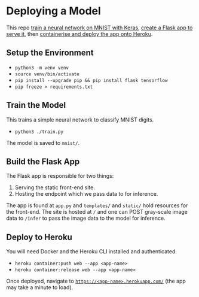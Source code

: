 # Deploying a Model

This repo [train a neural network on MNIST with Keras](https://www.tensorflow.org/datasets/keras_example), [create a Flask app to serve it](https://towardsdatascience.com/deploying-deep-learning-models-using-tensorflow-serving-with-docker-and-flask-3b9a76ffbbda), then [containerise and deploy the app onto Heroku](https://medium.com/@ksashok/containerise-your-python-flask-using-docker-and-deploy-it-onto-heroku-a0b48d025e43).

## Setup the Environment

- `python3 -m venv venv`
- `source venv/bin/activate`
- `pip install --upgrade pip && pip install flask tensorflow`
- `pip freeze > requirements.txt`

## Train the Model

This trains a simple neural network to classify MNIST digits.

- `python3 ./train.py`

The model is saved to `mnist/`.

## Build the Flask App

The Flask app is responsible for two things:

1) Serving the static front-end site.
2) Hosting the endpoint which we pass data to for inference.

The app is found at `app.py` and `templates/` and `static/` hold resources for the front-end.  The site is hosted at `/` and one can POST gray-scale image data to `/infer` to pass the image data to the model for inference.

## Deploy to Heroku

You will need Docker and the Heroku CLI installed and authenticated.

- `heroku container:push web --app <app-name>`
- `heroku container:release web --app <app-name>`

Once deployed, navigate to [`https://<app-name>.herokuapp.com/`](https://deployable-model.herokuapp.com/) (the app may take a minute to load).